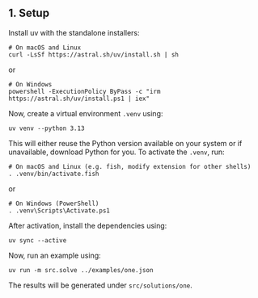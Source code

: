 ## 1. Setup

Install uv with the standalone installers:

```fish
# On macOS and Linux
curl -LsSf https://astral.sh/uv/install.sh | sh
```

or

```pwsh
# On Windows
powershell -ExecutionPolicy ByPass -c "irm https://astral.sh/uv/install.ps1 | iex"
```

Now, create a virtual environment `.venv` using:

```fish
uv venv --python 3.13
```

This will either reuse the Python version available on your system or if
unavailable, download Python for you. To activate the `.venv`, run:

```fish
# On macOS and Linux (e.g. fish, modify extension for other shells)
. .venv/bin/activate.fish
```

or

```pwsh
# On Windows (PowerShell)
. .venv\Scripts\Activate.ps1
```

After activation, install the dependencies using:

```fish
uv sync --active
```

Now, run an example using:

```fish
uv run -m src.solve ../examples/one.json
```

The results will be generated under `src/solutions/one`.
